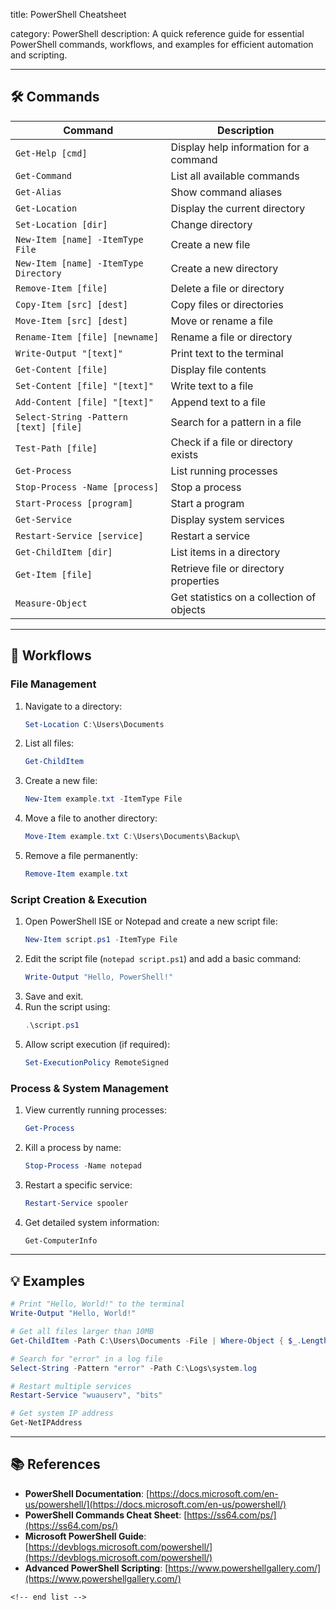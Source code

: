 title: PowerShell Cheatsheet

category: PowerShell
description: A quick reference guide for essential PowerShell commands, workflows, and examples for efficient automation and scripting.

---

## 🛠️ Commands

| Command                                  | Description                               |
| ---------------------------------------- | ----------------------------------------- |
| `Get-Help [cmd]`                       | Display help information for a command    |
| `Get-Command`                          | List all available commands               |
| `Get-Alias`                            | Show command aliases                      |
| `Get-Location`                         | Display the current directory             |
| `Set-Location [dir]`                   | Change directory                          |
| `New-Item [name] -ItemType File`       | Create a new file                         |
| `New-Item [name] -ItemType Directory`  | Create a new directory                    |
| `Remove-Item [file]`                   | Delete a file or directory                |
| `Copy-Item [src] [dest]`               | Copy files or directories                 |
| `Move-Item [src] [dest]`               | Move or rename a file                     |
| `Rename-Item [file] [newname]`         | Rename a file or directory                |
| `Write-Output "[text]"`                | Print text to the terminal                |
| `Get-Content [file]`                   | Display file contents                     |
| `Set-Content [file] "[text]"`          | Write text to a file                      |
| `Add-Content [file] "[text]"`          | Append text to a file                     |
| `Select-String -Pattern [text] [file]` | Search for a pattern in a file            |
| `Test-Path [file]`                     | Check if a file or directory exists       |
| `Get-Process`                          | List running processes                    |
| `Stop-Process -Name [process]`         | Stop a process                            |
| `Start-Process [program]`              | Start a program                           |
| `Get-Service`                          | Display system services                   |
| `Restart-Service [service]`            | Restart a service                         |
| `Get-ChildItem [dir]`                  | List items in a directory                 |
| `Get-Item [file]`                      | Retrieve file or directory properties     |
| `Measure-Object`                       | Get statistics on a collection of objects |

---

## 🔄 Workflows

### **File Management**

1. Navigate to a directory:
   ```powershell
   Set-Location C:\Users\Documents
   ```
2. List all files:
   ```powershell
   Get-ChildItem
   ```
3. Create a new file:
   ```powershell
   New-Item example.txt -ItemType File
   ```
4. Move a file to another directory:
   ```powershell
   Move-Item example.txt C:\Users\Documents\Backup\
   ```
5. Remove a file permanently:
   ```powershell
   Remove-Item example.txt
   ```

### **Script Creation & Execution**

1. Open PowerShell ISE or Notepad and create a new script file:
   ```powershell
   New-Item script.ps1 -ItemType File
   ```
2. Edit the script file (`notepad script.ps1`) and add a basic command:
   ```powershell
   Write-Output "Hello, PowerShell!"
   ```
3. Save and exit.
4. Run the script using:
   ```powershell
   .\script.ps1
   ```
5. Allow script execution (if required):
   ```powershell
   Set-ExecutionPolicy RemoteSigned
   ```

### **Process & System Management**

1. View currently running processes:
   ```powershell
   Get-Process
   ```
2. Kill a process by name:
   ```powershell
   Stop-Process -Name notepad
   ```
3. Restart a specific service:
   ```powershell
   Restart-Service spooler
   ```
4. Get detailed system information:
   ```powershell
   Get-ComputerInfo
   ```

---

## 💡 Examples

```powershell
# Print "Hello, World!" to the terminal
Write-Output "Hello, World!"

# Get all files larger than 10MB
Get-ChildItem -Path C:\Users\Documents -File | Where-Object { $_.Length -gt 10MB }

# Search for "error" in a log file
Select-String -Pattern "error" -Path C:\Logs\system.log

# Restart multiple services
Restart-Service "wuauserv", "bits"

# Get system IP address
Get-NetIPAddress
```

---

## 📚 References

- **PowerShell Documentation**: [https://docs.microsoft.com/en-us/powershell/](https://docs.microsoft.com/en-us/powershell/)
- **PowerShell Commands Cheat Sheet**: [https://ss64.com/ps/](https://ss64.com/ps/)
- **Microsoft PowerShell Guide**: [https://devblogs.microsoft.com/powershell/](https://devblogs.microsoft.com/powershell/)
- **Advanced PowerShell Scripting**: [https://www.powershellgallery.com/](https://www.powershellgallery.com/)

```
<!-- end list -->
```
